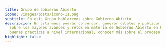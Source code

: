 ```yaml
---
title: Grupo de Gobierno Abierto
icono: /images/posts/icono-11.png
subtitle: En este Grupo hablaremos sobre Gobierno Abierto
descripcion: En esta mesa podrás conversar, generar debates y publicar insumos
  sobre los mayores avances y retos en materia de Gobierno Abierto en Guatemala,
  buenas prácticas a nivel internacional, conocer más sobre el proceso y más
highlight: false
---
```

